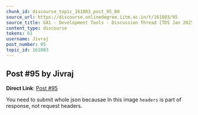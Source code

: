 ```yaml
---
chunk_id: discourse_topic_161083_post_95_00
source_url: https://discourse.onlinedegree.iitm.ac.in/t/161083/95
source_title: GA1 - Development Tools - Discussion Thread [TDS Jan 2025]
content_type: discourse
tokens: 61
username: Jivraj
post_number: 95
topic_id: 161083
---
```


## Post #95 by Jivraj

**Direct Link**: [Post #95](https://discourse.onlinedegree.iitm.ac.in/t/161083/95)

You need to submit whole json becausae In this image `headers` is part of response, not request headers.

